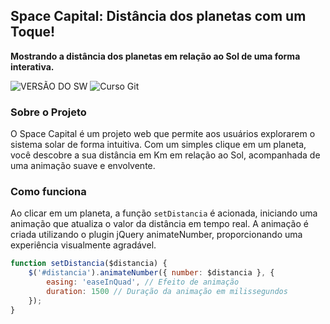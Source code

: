 ## Space Capital: Distância dos planetas com um Toque!

**Mostrando a distância dos planetas em relação ao Sol de uma forma interativa.**

![VERSÃO DO SW](https://img.shields.io/badge/Spacel%20Capital--%version-v.1.1.7-blue.svg)
![Curso Git](https://img.shields.io/badge/Curso%20Git-01-lightgrey.svg)

### Sobre o Projeto
O Space Capital é um projeto web que permite aos usuários explorarem o sistema solar de forma intuitiva. Com um simples clique em um planeta, você descobre a sua distância em Km em relação ao Sol, acompanhada de uma animação suave e envolvente.

### Como funciona
Ao clicar em um planeta, a função `setDistancia` é acionada, iniciando uma animação que atualiza o valor da distância em tempo real. A animação é criada utilizando o plugin jQuery animateNumber, proporcionando uma experiência visualmente agradável.

```javascript
function setDistancia($distancia) {
    $('#distancia').animateNumber({ number: $distancia }, {
        easing: 'easeInQuad', // Efeito de animação
        duration: 1500 // Duração da animação em milissegundos
    });
}